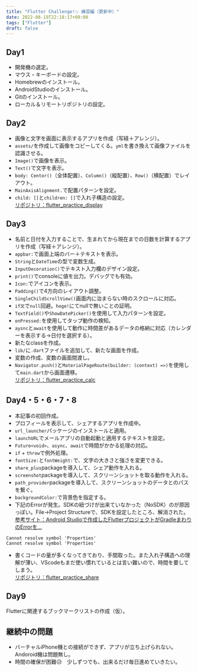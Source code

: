 ```yaml
---
title: "Flutter Challenge!💥 練習編（更新中）"
date: 2022-08-19T22:18:17+09:00
tags: ["Flutter"]
draft: false
---
```

## Day1
- 開発機の選定。
- マウス・キーボードの設定。
- Homebrewのインストール。
- AndroidStudioのインストール。
- Gitのインストール。
- ローカル＆リモートリポジトリの設定。

## Day2
- 画像と文字を画面に表示するアプリを作成（写経＋アレンジ）。
- `assets/`を作成して画像をコピーしてくる。`yml`を書き換えて画像ファイルを認識させる。
- `Image()`で画像を表示。
- `Text()`で文字を表示。
- `body: Centor()`（全体配置）、`Column()`（縦配置）、`Row()`（横配置）でレイアウト。
- `MainAxisAlignment.`で配置パターンを設定。
- `child: []`と`children: []`で入れ子構造の設定。  
[リポジトリ：flutter_practice_display](https://github.com/watobii/flutter_practice_display)

## Day3
- 名前と日付を入力することで、生まれてから現在までの日数を計算するアプリを作成（写経＋アレンジ）。
- `appbar:`で画面上端のバー＋テキストを表示。
- `String`と`DateTime`の型で変数生成。
- `InputDecoration()`でテキスト入力欄のデザイン設定。
- `print()`でconsoleに値を出力。デバッグでも有効。
- `Icon:`でアイコンを表示。
- `Padding()`で4方向のレイアウト調整。
- `SingleChildScrollView()`画面内に治まらない時のスクロールに対応。
- `if文`で`null`回避。`hoge!`にてnullで無いことの証明。
-  `TextField()`や`ShowDatePicker()`を使用して入力パターンを設定。
- `onPressed:`を使用してタップ動作の検知。
- `aysnc`と`await`を使用して動作に時間差があるデータの格納に対応（カレンダーを表示する→日付を選択する）。
- 新たなclassを作成。
- `lib/`に`.dart`ファイルを追加して、新たな画面を作成。
- 変数の作成、変数の画面間渡し。
- `Navigator.push()`と`MaterialPageRoute(builder: (context) =>)`を使用して`main.dart`から画面遷移。  
[リポジトリ：flutter_practice_calc](https://github.com/watobii/flutter_practice_calc)

## Day4・5・6・7・8
- 本記事の初回作成。
- プロフィールを表示して、シェアするアプリを作成中。
- `url_launcher`パッケージのインストールと適用。
- `launchURL`でメールアプリの自動起動と適用するテキストを設定。
- `Future<void>`、`async`、`await`で時間がかかる処理の対応。
- `if` + `throw`で例外処理。
- `fontSize:`と`fontWeight:`で、文字の大きさと強さを変更できる。
- `share_plus`packageを導入して、シェア動作を入れる。
- `screenshot`packageを導入して、スクリーンショットを取る動作を入れる。
- `path_provider`packageを導入して、スクリーンショットのデータとのパスを繋ぐ。
- `backgroundColor:`で背景色を指定する。
- 下記のErrorが発生。SDKの紐づけが出来ていなかった（NoSDK）のが原因っぽい。File→Project Structureで、SDKを設定したところ、解消された。  
[参考サイト：Android Studioで作成したFlutterプロジェクトがGradleまわりのErrorを...](https://shn-hsn.hatenablog.com/entry/2020/01/02/162242)
```none
Cannot resolve symbol 'Properties'
Cannot resolve symbol 'Properties'
```
- 書くコードの量が多くなってきており、手間取った。また入れ子構造への理解が薄い、VScodeもまだ使い慣れているとは言い難いので、時間を要してしまう。  
[リポジトリ：flutter_practice_share](https://github.com/watobii/flutter_practice_share)  

## Day9
Flutterに関連するブックマークリストの作成（仮）。

## 継続中の問題
- バーチャルiPhone機との接続ができず、アプリが立ち上げられない。Andoroid機は問題無し。
- 時間の確保が困難😥　少しずつでも、出来るだけ毎日進めていきたい。